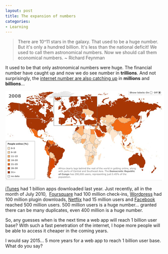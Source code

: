 ```yaml
---
layout: post
title: The expansion of numbers
categories:
- Learning
---
```



> There are 10^11 stars in the galaxy. That used to be a huge number. But it's only a hundred billion. It's less than the national deficit! We used to call them astronomical numbers. Now we should call them economical numbers. ~ Richard Feynman

It used to be that only astronomical numbers were huge. The financial number have caught up and now we do see number in **trillions**. And not surprisingly, the [internet number are also catching up](http://news.bbc.co.uk/2/hi/technology/8552410.stm) in **millions** and **billions**...

![](/img/visualise-internet.jpg "visualise-internet")

[iTunes](http://www.apple.com/itunes/billion-app-countdown/) had 1 billion apps downloaded last year. Just recently, all in the month of July 2010,  [Foursquare](http://mashable.com/2010/07/20/foursquare-100-million-checkins/) had 100 million check-ins, [Wordpress](http://wordpress.org/news/2010/07/100-million/) had 100 million plugin downloads, [Netflix](http://techcrunch.com/2010/07/21/netflix-users/) had 15 million users and [Facebook](http://blog.facebook.com/blog.php?post=409753352130) reached 500 million users. 500 million users is a huge number... granted there can be many duplicates, even 400 million is a huge number.

So, any guesses when is the next time a web app will reach 1 billion user base? With such a fast penetration of the internet, I hope more people will be able to access it cheaper in the coming years.

I would say 2015... 5 more years for a web app to reach 1 billion user base. What do you say?
